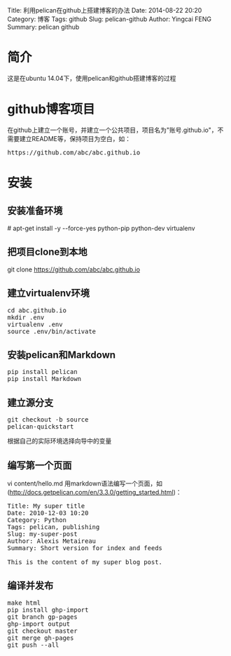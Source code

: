 Title: 利用pelican在github上搭建博客的办法
Date: 2014-08-22 20:20
Category: 博客
Tags: github
Slug: pelican-github
Author: Yingcai FENG
Summary: pelican github

# 简介
这是在ubuntu 14.04下，使用pelican和github搭建博客的过程
# github博客项目
在github上建立一个账号，并建立一个公共项目，项目名为"账号.github.io"，不需要建立README等，保持项目为空白，如：
<pre>
https://github.com/abc/abc.github.io
</pre>

# 安装
## 安装准备环境
\# apt-get install -y --force-yes python-pip python-dev virtualenv
## 把项目clone到本地
git clone https://github.com/abc/abc.github.io
## 建立virtualenv环境
<pre>
cd abc.github.io
mkdir .env
virtualenv .env
source .env/bin/activate
</pre>
## 安装pelican和Markdown
<pre>
pip install pelican
pip install Markdown
</pre>
## 建立源分支
<pre>
git checkout -b source
pelican-quickstart
</pre>
根据自己的实际环境选择向导中的变量
## 编写第一个页面
vi content/hello.md
用markdown语法编写一个页面，如(<a href="http://docs.getpelican.com/en/3.3.0/getting_started.html#writing-content-using-pelican">http://docs.getpelican.com/en/3.3.0/getting_started.html</a>)：
<pre>
Title: My super title
Date: 2010-12-03 10:20
Category: Python
Tags: pelican, publishing
Slug: my-super-post
Author: Alexis Metaireau
Summary: Short version for index and feeds

This is the content of my super blog post.
</pre>
## 编译并发布
<pre>
make html
pip install ghp-import
git branch gp-pages
ghp-import output
git checkout master
git merge gh-pages
git push --all
</pre>

